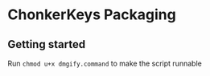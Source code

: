 # ChonkerKeys Packaging

## Getting started

Run ```chmod u+x dmgify.command``` to make the script runnable

